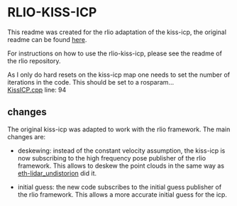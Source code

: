 # RLIO-KISS-ICP

This readme was created for the rlio adaptation of the kiss-icp, the original readme can be found [here](original_README.md).

For instructions on how to use the rlio-kiss-icp, please see the readme of the rlio repository.

As I only do hard resets on the kiss-icp map one needs to set the number of iterations in the code. This should be set to a rosparam...\
[KissICP.cpp](cpp/kiss_icp/pipeline/KissICP.cpp) line: 94

## changes

The original kiss-icp was adapted to work with the rlio framework. The main changes are:

- deskewing: instead of the constant velocity assumption, the kiss-icp is now subscribing to the high frequency pose publisher of the rlio framework. This allows to deskew the point clouds in the same way as [eth-lidar_undistorion](https://github.com/ethz-asl/lidar_undistortion) did it.

- initial guess: the new code subscribes to the initial guess publisher of the rlio framework. This allows a more accurate initial guess for the icp.

